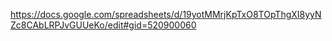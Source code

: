 https://docs.google.com/spreadsheets/d/19yotMMrjKpTxO8TOpThgXI8yyNZc8CAbLRPJvGUUeKo/edit#gid=520900060
